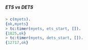 ##### ETS vs DETS

```erlang
> c(myets).
{ok,myets}
> tc:timer(myets, ets_start, []).
{1825,ok}
> tc:timer(myets, dets_start, []).
{12717,ok}
```
